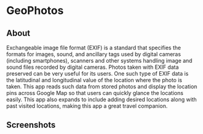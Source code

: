 # GeoPhotos

## About
Exchangeable image file format (EXIF) is a standard that specifies the formats for images, sound, and ancillary tags used by digital cameras (including smartphones), scanners and other systems handling image and sound files recorded by digital cameras.
Photos taken with EXIF data preserved can be very useful for its users. One such type of EXIF data is the latitudinal and longitudinal value of the location where the photo is taken.
This app reads such data from stored photos and display the location pins across Google Map so that users can quickly glance the locations easily.
This app also expands to include adding desired locations along with past visited locations, making this app a great travel companion.

## Screenshots
